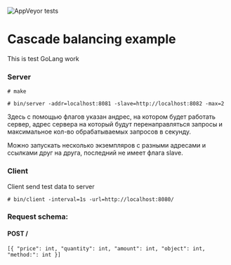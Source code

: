 ![AppVeyor tests](https://img.shields.io/appveyor/tests/Vatius/cascade-balancing-example)

# Cascade balancing example

This is test GoLang work

### Server

`# make`

`# bin/server -addr=localhost:8081 -slave=http://localhost:8082 -max=2`

Здесь с помощью флагов указан андрес, на котором будет работать сервер, адрес сервера на который будут перенаправляться запросы и максимальное кол-во обрабатываемых запросов в секунду.

Можно запускать несколько экземпляров с разными адресами и ссылками друг на друга, последний не имеет флага slave.

### Client

Client send test data to server

`# bin/client -interval=1s -url=http://localhost:8080/`

### Request schema:

#### POST /
`[{
"price": int,
"quantity": int,
"amount": int,
"object": int,
"method:": int
}]`

